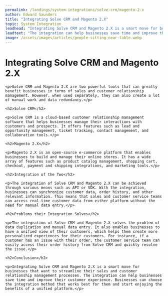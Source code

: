 ```yaml
---
permalink: /landings/system-integrations/solve-crm/magento-2-x
author: Edward Saunders
title: "Integrating Solve CRM and Magento 2.X"
topic: System Integration
leadhead: "Integrating Solve CRM and Magento 2.X is a smart move for businesses that want to streamline their sales and customer relationship management processes"
leadtext: "The integration can help businesses save time and improve their customer experience. Businesses can choose the integration method that works best for them and start enjoying the benefits of a unified platform."
image: /assets/images/articles/people-sitting-near-table.webp
---
```

<div class="arttext">
	<h1>Integrating Solve CRM and Magento 2.X</h1>

	<p>Solve CRM and Magento 2.X are two powerful tools that can greatly benefit businesses in terms of sales and customer relationship management. However, when used separately, they can also create a lot of manual work and data redundancy.</p>

	<h2>Solve CRM</h2>

	<p>Solve CRM is a cloud-based customer relationship management software that helps businesses manage their interactions with customers and prospects. It offers features such as lead and opportunity management, ticket tracking, contact management, and collaboration tools.</p>

	<h2>Magento 2.X</h2>

	<p>Magento 2.X is an open-source e-commerce platform that enables businesses to build and manage their online stores. It has a wide array of features such as product catalog management, shopping cart, checkout, payment and shipping integrations, and marketing tools.</p>

	<h2>Integration of the Two</h2>

	<p>The integration of Solve CRM and Magento 2.X can be achieved through various means such as API or SDK. With the integration, businesses can synchronize customer data, order history, and other relevant information. This means that sales and customer service teams can access real-time customer data from either platform without the need for manual data entry.</p>

	<h2>Problems their Integration Solves</h2>

	<p>The integration of Solve CRM and Magento 2.X solves the problem of data duplication and manual data entry. It also enables businesses to have a unified view of their customers, which helps them create more personalized experiences for their customers. For instance, if a customer has an issue with their order, the customer service team can easily access their order history from Solve CRM and quickly resolve the issue.</p>

	<h2>Conclusion</h2>

	<p>Integrating Solve CRM and Magento 2.X is a smart move for businesses that want to streamline their sales and customer relationship management processes. The integration can help businesses save time and improve their customer experience. Businesses can choose the integration method that works best for them and start enjoying the benefits of a unified platform.</p>

</div>